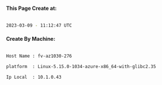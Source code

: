 
   
#### This Page Create at:

```bash

2023-03-09 - 11:12:47 UTC

```

#### Create By Machine:

```bash

Host Name : fv-az1030-276

platform  : Linux-5.15.0-1034-azure-x86_64-with-glibc2.35

Ip Local  : 10.1.0.43

```

